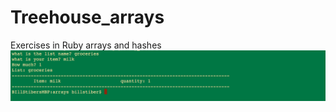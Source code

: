 # Treehouse_arrays
Exercises in Ruby arrays and hashes
![alt text](grocery_list.png "grocery_list")

